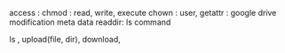 access :
chmod : read, write, execute
chown : user,
getattr : google drive modification meta data
readdir: ls command

ls , upload(file, dir), download,

